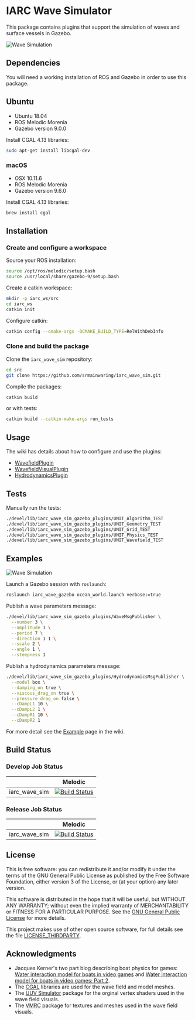 # IARC Wave Simulator

This package contains plugins that support the simulation of waves and surface vessels in Gazebo.  

![Wave Simulation](https://github.com/srmainwaring/iarc_wave_sim/wiki/images/ocean_waves_rs750.jpg)

## Dependencies

You will need a working installation of ROS and Gazebo in order to use this package.


## Ubuntu

- Ubuntu 18.04
- ROS Melodic Morenia
- Gazebo version 9.0.0

Install CGAL 4.13 libraries:

```bash
sudo apt-get install libcgal-dev
```

### macOS

- OSX 10.11.6
- ROS Melodic Morenia
- Gazebo version 9.6.0

Install CGAL 4.13 libraries:

```bash
brew install cgal
```

## Installation

### Create and configure a workspace

Source your ROS installation:

```bash
source /opt/ros/melodic/setup.bash
source /usr/local/share/gazebo-9/setup.bash
```

Create a catkin workspace:

```bash
mkdir -p iarc_ws/src
cd iarc_ws
catkin init
```

Configure catkin:

```bash
catkin config --cmake-args -DCMAKE_BUILD_TYPE=RelWithDebInfo
```

### Clone and build the package

Clone the `iarc_wave_sim` repository:

```bash
cd src
git clone https://github.com/srmainwaring/iarc_wave_sim.git
```

Compile the packages:

```bash
catkin build
```

or with tests:

```bash
catkin build --catkin-make-args run_tests
```

## Usage

The wiki has details about how to configure and use the plugins:

- [WavefieldPlugin](https://github.com/srmainwaring/iarc_wave_sim/wiki/WavefieldPlugin)
- [WavefieldVisualPlugin](https://github.com/srmainwaring/iarc_wave_sim/wiki/WavefieldVisualPlugin)
- [HydrodynamicsPlugin](https://github.com/srmainwaring/iarc_wave_sim/wiki/HydrodynamicsPlugin)

## Tests

Manually run the tests:

```bash
./devel/lib/iarc_wave_sim_gazebo_plugins/UNIT_Algorithm_TEST
./devel/lib/iarc_wave_sim_gazebo_plugins/UNIT_Geometry_TEST
./devel/lib/iarc_wave_sim_gazebo_plugins/UNIT_Grid_TEST
./devel/lib/iarc_wave_sim_gazebo_plugins/UNIT_Physics_TEST
./devel/lib/iarc_wave_sim_gazebo_plugins/UNIT_Wavefield_TEST
```

## Examples

![Wave Simulation](https://github.com/srmainwaring/iarc_wave_sim/wiki/images/ocean_waves_box_example.gif)

Launch a Gazebo session with `roslaunch`:

```bash
roslaunch iarc_wave_gazebo ocean_world.launch verbose:=true
```

Publish a wave parameters message:

```bash
./devel/lib/iarc_wave_sim_gazebo_plugins/WaveMsgPublisher \
  --number 3 \
  --amplitude 1 \
  --period 7 \
  --direction 1 1 \
  --scale 2 \
  --angle 1 \
  --steepness 1
```

Publish a hydrodynamics parameters message:

```bash
./devel/lib/iarc_wave_sim_gazebo_plugins/HydrodynamicsMsgPublisher \
  --model box \
  --damping_on true \
  --viscous_drag_on true \
  --pressure_drag_on false \
  --cDampL1 10 \
  --cDampL2 1 \
  --cDampR1 10 \
  --cDampR2 1
```

For more detail see the [Example](https://github.com/srmainwaring/iarc_wave_sim/wiki/Example) page in the wiki.

## Build Status

### Develop Job Status

|    | Melodic |
|--- |--- |
| iarc_wave_sim | [![Build Status](https://travis-ci.org/srmainwaring/iarc_wave_sim.svg?branch=feature%2Ffft_waves)](https://travis-ci.org/srmainwaring/iarc_wave_sim) |


### Release Job Status

|    | Melodic |
|--- |--- |
| iarc_wave_sim | [![Build Status](https://travis-ci.org/srmainwaring/iarc_wave_sim.svg?branch=master)](https://travis-ci.org/srmainwaring/iarc_wave_sim) |

## License

This is free software: you can redistribute it and/or modify
it under the terms of the GNU General Public License as published by
the Free Software Foundation, either version 3 of the License, or
(at your option) any later version.

This software is distributed in the hope that it will be useful,
but WITHOUT ANY WARRANTY; without even the implied warranty of
MERCHANTABILITY or FITNESS FOR A PARTICULAR PURPOSE.  See the
[GNU General Public License](LICENSE) for more details.

This project makes use of other open source software, for full details see the
file [LICENSE_THIRDPARTY](LICENSE_THIRDPARTY).

## Acknowledgments

- Jacques Kerner's two part blog describing boat physics for games: [Water interaction model for boats in video games](https://www.gamasutra.com/view/news/237528/Water_interaction_model_for_boats_in_video_games.php) and [Water interaction model for boats in video games: Part 2](https://www.gamasutra.com/view/news/263237/Water_interaction_model_for_boats_in_video_games_Part_2.php).
- The [CGAL](https://doc.cgal.org) libraries are used for the wave field and model meshes.
- The [UUV Simulator](https://github.com/uuvsimulator/uuv_simulator) package for the orginal vertex shaders used in the wave field visuals.
- The [VMRC](https://bitbucket.org/osrf/vmrc) package for textures and meshes used
in the wave field visuals.
